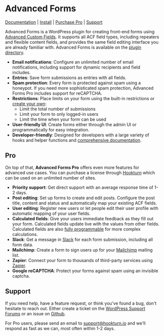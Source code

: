 # Advanced Forms

[Documentation](https://advancedforms.github.io) | [Install](https://wordpress.org/plugins/advanced-forms/) | [Purchase Pro](https://hookturn.io/downloads/advanced-forms-pro) | [Support](#support)
 
Advanced Forms is a WordPress plugin for creating front-end forms using [Advanced Custom Fields](https://advancedcustomfields.com). It supports all ACF field types, including repeaters and flexible content fields, and provides the same field editing interface you are already familiar with. Advanced Forms is available on the [plugin directory](https://wordpress.org/plugins/advanced-forms/).

- **Email notifications**: Configure an unlimited number of email notifications, including support for dynamic recipients and field includes.
- **Entries**: Save form submissions as entries with all fields.
- **Spam protection**: Every form is protected against spam using a honeypot. If you need more sophisticated spam protection, Advanced Forms Pro includes support for reCAPTCHA.
- **Restrictions**: Place limits on your form using the built-in restrictions or [create your own](https://advancedforms.github.io/guides/advanced/adding-custom-restrictions/):
    + Limit the total number of submissions
    + Limit your form to only logged-in users
    + Limit the time when your form can be used
- **User-friendly UI**: Create forms either through the admin UI or programmatically for easy integration.
- **Developer-friendly**: Designed for developers with a large variety of hooks and helper functions and [comprehensive documentation](https://advancedforms.github.io).

## Pro

On top of that, **Advanced Forms Pro** offers even more features for advanced use cases. You can purchase a license through [Hookturn](https://hookturn.io/downloads/advanced-forms-pro/) which can be used on an unlimited number of sites.

- **Priority support**: Get direct support with an average response time of 1-2 days.
- **Post editing**: Set up forms to create and edit posts. Configure the post title, content and status and automatically map your existing ACF fields.
- **User editing**: Register new users or let people edit their user profile with automatic mapping of your user fields.
- **Calculated fields**: Give your users immediate feedback as they fill out your form. Calculated fields update live with the values from other fields. Calculated fields are also [fully programmable](https://advancedforms.github.io/pro/configuration/using-calculated-fields/) for more complex calculations.
- **Slack**: Get a message in [Slack](https://slack.com) for each form submission, including all form data.
- **Mailchimp**: Create a form to sign users up for your [Mailchimp](https://mailchimp.com) mailing list.
- **Zapier**: Connect your form to thousands of third-party services using [Zapier](https://zapier.com).
- **Google reCAPTCHA**: Protect your forms against spam using an invisible captcha.

## Support

If you need help, have a feature request, or think you've found a bug, don't hesitate to reach out. Either create a ticket on the [WordPress Support Forums](https://wordpress.org/support/plugin/advanced-forms/) or an issue on [Github](http://github.com/advancedforms/advanced-forms/issues).

For Pro users, please send an email to [support@hookturn.io](mailto:support@hookturn.io?subject=Advanced%20Forms) and we'll respond as fast as we can, most often within 1-2 days.